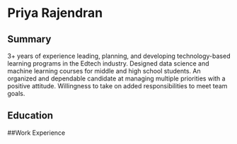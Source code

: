 # Priya Rajendran 

## Summary 
3+ years of experience leading, planning, and developing technology-based learning programs in the Edtech industry. Designed data science and machine learning courses for middle and high school students. An organized and dependable candidate at managing multiple priorities with a positive attitude. Willingness to take on added responsibilities to meet team goals.
 

## Education 


##Work Experience 
